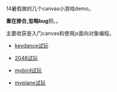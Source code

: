 14暑假做的几个canvas小游戏demo。

**重在掺合,忽略bug**把。。

主要收获是入门canvas和使用js面向对象编程。

 - [keydance试玩](https://github.com/liberalist1991/Canvas-Games/blob/master/keyDance/index.html)
  
 - [2048试玩](http://htmlpreview.github.io/?https://github.com/liberalist1991/Canvas-Games/blob/master/my2048/index.html)
  
 - [mybird试玩](https://github.com/liberalist1991/Canvas-Games/blob/master/myBird/index.html)
  
 - [myplane试玩](http://htmlpreview.github.io/?https://github.com/liberalist1991/Canvas-Games/blob/master/myPlane/index.html)
